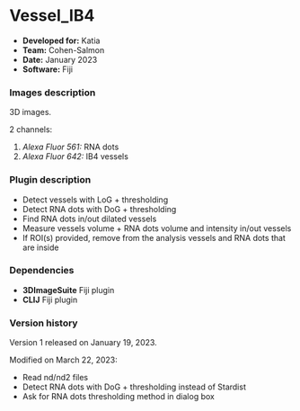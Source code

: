 # Vessel_IB4

* **Developed for:** Katia
* **Team:** Cohen-Salmon
* **Date:** January 2023
* **Software:** Fiji

### Images description

3D images.

2 channels:
  1. *Alexa Fluor 561:* RNA dots
  2. *Alexa Fluor 642:* IB4 vessels

### Plugin description

* Detect vessels with LoG + thresholding
* Detect RNA dots with DoG + thresholding
* Find RNA dots in/out dilated vessels
* Measure vessels volume + RNA dots volume and intensity in/out vessels
* If ROI(s) provided, remove from the analysis vessels and RNA dots that are inside

### Dependencies

* **3DImageSuite** Fiji plugin
* **CLIJ** Fiji plugin

### Version history

Version 1 released on January 19, 2023.

Modified on March 22, 2023:
  * Read nd/nd2 files
  * Detect RNA dots with DoG + thresholding instead of Stardist
  * Ask for RNA dots thresholding method in dialog box
